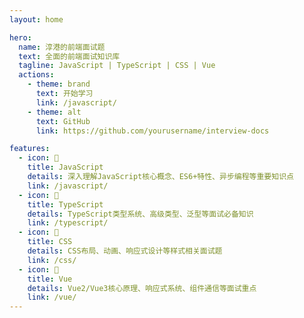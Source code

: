 ```yaml
---
layout: home

hero:
  name: 淳港的前端面试题
  text: 全面的前端面试知识库
  tagline: JavaScript | TypeScript | CSS | Vue
  actions:
    - theme: brand
      text: 开始学习
      link: /javascript/
    - theme: alt
      text: GitHub
      link: https://github.com/yourusername/interview-docs

features:
  - icon: 📝
    title: JavaScript
    details: 深入理解JavaScript核心概念、ES6+特性、异步编程等重要知识点
    link: /javascript/
  - icon: 🔷
    title: TypeScript
    details: TypeScript类型系统、高级类型、泛型等面试必备知识
    link: /typescript/
  - icon: 🎨
    title: CSS
    details: CSS布局、动画、响应式设计等样式相关面试题
    link: /css/
  - icon: 💚
    title: Vue
    details: Vue2/Vue3核心原理、响应式系统、组件通信等面试重点
    link: /vue/
---
```

